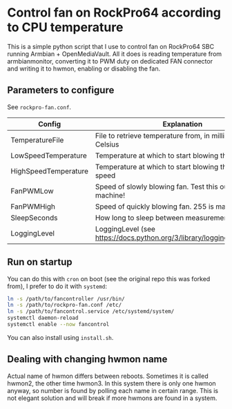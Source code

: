 # Control fan on RockPro64 according to CPU temperature

This is a simple python script that I use to control fan on RockPro64 SBC
running Armbian + OpenMediaVault. All it does is reading temperature from
armbianmonitor, converting it to PWM duty on dedicated FAN connector and
writing it to hwmon, enabling or disabling the fan.

## Parameters to configure
See `rockpro-fan.conf`.

| Config               | Explanation                                                              |
|----------------------|--------------------------------------------------------------------------|
| TemperatureFile      | File to retrieve temperature from, in millidegrees Celsius               |
| LowSpeedTemperature  | Temperature at which to start blowing the fan slowly                     |
| HighSpeedTemperature | Temperature at which to start blowing the fan at high speed              |
| FanPWMLow            | Speed of slowly blowing fan. Test this out on your machine!              |
| FanPWMHigh           | Speed of quickly blowing fan. 255 is maximum.                            |
| SleepSeconds         | How long to sleep between measurements                                   |
| LoggingLevel         | LoggingLevel (see https://docs.python.org/3/library/logging.html#levels) |


## Run on startup
You can do this with `cron` on boot (see the original repo this was forked
from), I prefer to do it with `systemd`:

```bash
ln -s /path/to/fancontroller /usr/bin/  
ln -s /path/to/rockpro-fan.conf /etc/
ln -s /path/to/fancontrol.service /etc/systemd/system/
systemctl daemon-reload
systemctl enable --now fancontrol
```

You can also install using `install.sh`.


## Dealing with changing hwmon name

Actual name of hwmon differs between reboots. Sometimes it is called hwmon2,
the other time hwmon3. In this system there is only one hwmon anyway, so number
is found by polling each name in certain range. This is not elegant solution
and will break if more hwmons are found in a system.

